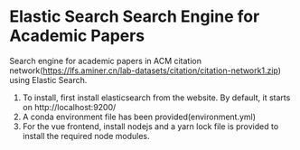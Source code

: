 # Elastic Search Search Engine for Academic Papers
Search engine for academic papers in ACM citation network(https://lfs.aminer.cn/lab-datasets/citation/citation-network1.zip) using Elastic Search.

1. To install, first install elasticsearch from the website. By default, it starts on http://localhost:9200/
2. A conda environment file has been provided(environment.yml)
3. For the vue frontend, install nodejs and a yarn lock file is provided to install the required node modules. 
